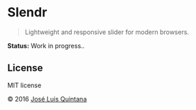 # Slendr

> Lightweight and responsive slider for modern browsers.

**Status:** Work in progress..

## License
MIT license

© 2016 [José Luis Quintana](http://git.io/joseluisq)
